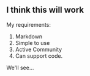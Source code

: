 ## I think this will work

My requirements:

1. Markdown
2. Simple to use
3. Active Community
4. Can support code.

We'll see...
